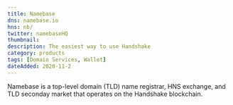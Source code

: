 ```yaml
---
title: Namebase
dns: namebase.io
hns: nb/
twitter: namebaseHQ
thumbnail: 
description: The easiest way to use Handshake
category: products
tags: [Domain Services, Wallet]
dateAdded: 2020-11-2
---
```

<p> Namebase is a top-level domain (TLD) name registrar, HNS exchange, and TLD seconday market that operates on the Handshake blockchain.</p>

